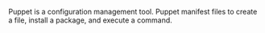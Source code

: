 Puppet is a configuration management tool. Puppet manifest files to create a file, install a package, and execute a command.
